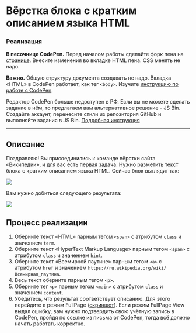 # Вёрстка блока с кратким описанием языка HTML

### Реализация

**В песочнице CodePen.** Перед началом работы сделайте форк пена на [странице](https://codepen.io/Netology/pen/aaYoKM?editors=1100#0). Внесите изменения во вкладке HTML пена. CSS менять не надо.

**Важно.** Общую структуру документа создавать не надо. Вкладка «HTML» в CodePen работает, как тег `<body>`.
Изучите [инструкцию по работе с CodePen](https://github.com/netology-code/guides/tree/master/codepen).

Редактор CodePen больше недоступен в РФ. Если вы не можете сделать задание в нём, то предлагаем вам альтернативное решение - JS Bin. Создайте аккаунт, перенесите стили из репозитория GitHub и выполняйте задания в JS Bin. [Подробная инструкция](https://github.com/netology-code/guides/tree/master/jsbin)

---

## Описание

Поздравляю! Вы присоединились к команде вёрстки сайта «Википедии», и для вас есть первая задача. Нужно разметить текст блока с кратким описанием языка HTML. Сейчас блок выглядит так:

![](https://netology-code.github.io/html-2-homeworks/sources/lection-1-1-task-1-block-before.png)

Вам нужно добиться следующего результата:

![](https://netology-code.github.io/html-2-homeworks/sources/lection-1-1-task-1-block-after.png)

## Процесс реализации

1. Оберните текст «HTML» парным тегом `<span>` с атрибутом `class` и значением `term`.
2. Оберните текст «HyperText Markup Language» парным тегом `<span>` с атрибутом `class` и значением `hint`.
3. Оберните текст «Всемирной паутине» парным тегом `<a>` с атрибутом `href` и значением   `https://ru.wikipedia.org/wiki/Всемирная_паутина`.
4. Весь текст оберните парным тегом `<p>`.
5. Оберните тег `<p>` парным тегом `<main>` с атрибутом `class` и значением `content`.
6. Убедитесь, что результат соответствует описанию. Для этого перейдите в режим FullPage ([скриншот](/sources/screen.md)). Если режим FullPage View выдал ошибку, вам нужно подтвердить свою учётную запись в CodePen, пройдя по ссылке из письма от CodePen, тогда всё должно начать работать корректно.

